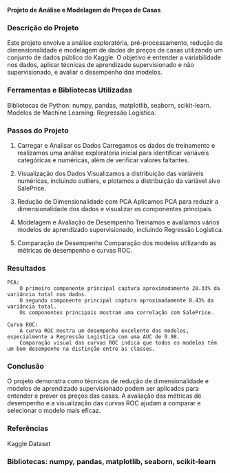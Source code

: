 **Projeto de Análise e Modelagem de Preços de Casas**

### Descrição do Projeto
Este projeto envolve a análise exploratória, pré-processamento, redução de dimensionalidade e modelagem de dados de preços de casas utilizando um conjunto de dados público do Kaggle.
O objetivo é entender a variabilidade nos dados, aplicar técnicas de aprendizado supervisionado e não supervisionado, e avaliar o desempenho dos modelos.

### Ferramentas e Bibliotecas Utilizadas
Bibliotecas de Python: numpy, pandas, matplotlib, seaborn, scikit-learn.
Modelos de Machine Learning: Regressão Logística.

### Passos do Projeto

1. Carregar e Analisar os Dados
Carregamos os dados de treinamento e realizamos uma análise exploratória inicial para identificar variáveis categóricas e numéricas, além de verificar valores faltantes.

2. Visualização dos Dados
Visualizamos a distribuição das variáveis numéricas, incluindo outliers, e plotamos a distribuição da variável alvo SalePrice.

3. Redução de Dimensionalidade com PCA
Aplicamos PCA para reduzir a dimensionalidade dos dados e visualizar os componentes principais.

4. Modelagem e Avaliação de Desempenho
Treinamos e avaliamos vários modelos de aprendizado supervisionado, incluindo Regressão Logística.

5. Comparação de Desempenho
Comparação dos modelos utilizando as métricas de desempenho e curvas ROC.

### Resultados

    PCA:
        O primeiro componente principal captura aproximadamente 20.33% da variância total nos dados.
        O segundo componente principal captura aproximadamente 8.43% da variância total.
        Os componentes principais mostram uma correlação com SalePrice.

    Curva ROC:
        A curva ROC mostra um desempenho excelente dos modelos, especialmente a Regressão Logística com uma AUC de 0.98.
        Comparação visual das curvas ROC indica que todos os modelos têm um bom desempenho na distinção entre as classes.

### Conclusão
O projeto demonstra como técnicas de redução de dimensionalidade e modelos de aprendizado supervisionado podem ser aplicados para entender e prever os preços das casas. A avaliação das métricas de
desempenho e a visualização das curvas ROC ajudam a comparar e selecionar o modelo mais eficaz.

### Referências
Kaggle Dataset

### Bibliotecas: numpy, pandas, matplotlib, seaborn, scikit-learn














